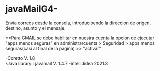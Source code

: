# javaMailG4-

 Envia correos desde la consola, introducioendo la direccion de origen, destino, asunto y el mensaje.
 
 **Para GMAIL se debe habilitar en nuestra cuenta la opcion de ejecutar "apps menos seguras" en 
        administrarcuenta  >  Seguridad  >  apps menos seguras(casi al final de la pagina) >> "activar"
        
-Coretto V. 1.8        
-Java library : javamail V. 1.4.7
-intelliJidea 2021.3
